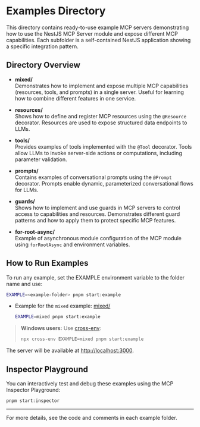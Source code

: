 # Examples Directory

This directory contains ready-to-use example MCP servers demonstrating how to use the NestJS MCP Server module and expose different MCP capabilities. Each subfolder is a self-contained NestJS application showing a specific integration pattern.

## Directory Overview

- **mixed/**  
  Demonstrates how to implement and expose multiple MCP capabilities (resources, tools, and prompts) in a single server. Useful for learning how to combine different features in one service.

- **resources/**  
  Shows how to define and register MCP resources using the `@Resource` decorator. Resources are used to expose structured data endpoints to LLMs.

- **tools/**  
  Provides examples of tools implemented with the `@Tool` decorator. Tools allow LLMs to invoke server-side actions or computations, including parameter validation.

- **prompts/**  
  Contains examples of conversational prompts using the `@Prompt` decorator. Prompts enable dynamic, parameterized conversational flows for LLMs.

- **guards/**  
  Shows how to implement and use guards in MCP servers to control access to capabilities and resources. Demonstrates different guard patterns and how to apply them to protect specific MCP features.

- **for-root-async/**  
  Example of asynchronous module configuration of the MCP module using `forRootAsync` and environment variables.

## How to Run Examples

To run any example, set the EXAMPLE environment variable to the folder name and use:

```sh
EXAMPLE=<example-folder> pnpm start:example
```

- Example for the `mixed` example: [mixed/](./mixed/)
  ```sh
  EXAMPLE=mixed pnpm start:example
  ```

> **Windows users:** Use [cross-env](https://www.npmjs.com/package/cross-env):
>
> ```sh
> npx cross-env EXAMPLE=mixed pnpm start:example
> ```

The server will be available at [http://localhost:3000](http://localhost:3000).

## Inspector Playground

You can interactively test and debug these examples using the MCP Inspector Playground:

```sh
pnpm start:inspector
```

---

For more details, see the code and comments in each example folder.
